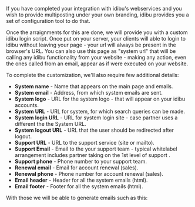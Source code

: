 <p>If you have completed your integration with idibu&#39;s webservices and you wish to provide multiposting under your own branding, idibu provides you a set of configuration tool to do that.</p>
<p>Once the arraignments for this are done, we will provide you with a custom idibu login script. Once put on your server, your clients will able to login to idibu without leaving your page - your url will always be present in the browser&#39;s URL. You can also use this page as &quot;system url&quot; that will be calling any idibu functionality from your website - making any action, even the ones called from an email, appear as if were executed on your website.</p>
<p>To complete the customization, we&#39;ll also require few additional details:</p>
<ul>
	<li>
		<b>System name</b> - Name that appears on the main page and emails.</li>
	<li>
		<b>System email</b> - Address, from which system emails are sent.</li>
	<li>
		<b>System logo</b> - URL for the system logo - that will appear on your idibu accounts.</li>
	<li>
		<b>System URL</b> - URL for system, for which search queries can be made.</li>
	<li>
		<b>System login URL</b> - URL for system login site - case partner uses a different the the System URL.</li>
	<li>
		<b>System logout URL</b> - URL that the user should be redirected after logout.</li>
	<li>
		<b>Support URL</b> - URL to the support service (site or mailto).</li>
	<li>
		<b>Support Email</b> - Email to the your support team - typical whitelabel arrangement includes partner taking on the 1st level of support .</li>
	<li>
		<b>Support phone</b> - Phone number to your support team.</li>
	<li>
		<b>Renewal email</b> - Email for account renewal (sales).</li>
	<li>
		<b>Renewal phone</b> - Phone number for account renewal (sales).</li>
	<li>
		<b>Email header</b> - Header for all the system emails (html).</li>
	<li>
		<b>Email footer</b> - Footer for all the system emails (html).</li>
</ul>
<p>With those we will be able to generate emails such as this:</p>
<p><img alt="" src="http://uk.idibu.com/images/stories/Portal_logos/example_email.png" /></p>
